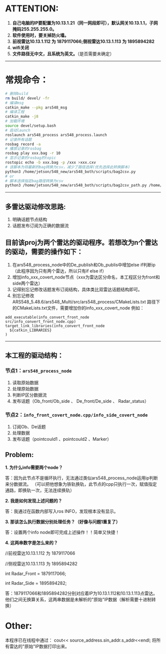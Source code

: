 # ATTENTION:
1. **自己电脑的IP要配置为10.13.1.21（同一网段即可），默认网关10.13.1.1，子网掩码255.255.255.0。**
2. **软件使用时，要关掉防火墙。**
3. **前视雷达10.13.1.112 为 1879117066;侧视雷达10.13.1.113 为 1895894282**
4. **wifi关闭**
5. **文件路径无中文，且系统为英文。**（是否需要未确定）
---
# **常规命令：**
```bash
# 删除build
rm build/ devel/ -fr
# 编译msg
catkin_make --pkg ars548_msg
# 编译工程
catkin_make -j8
# 加载环境
source devel/setup.bash
# 启动launch
roslaunch ars548_process ars548_process.launch
# 记录所有话题
rosbag record -a
# 播放记录的rosbag
rosbag play xxx.bag -r 10
# 显示记录的rosbag的topic
rostopic echo -b xxx.bag -p /xxx >xxx.cxv
# 该脚本为将最新的bag转换为csv，减少了路径选择(优先选择此转换脚本)
python3 /home/jetson/548_new/ars548_both/scripts/bag2csv.py
# or
# 脚本选择指定bag路径转换为csv
python3 /home/jetson/548_new/ars548_both/scripts/bag2csv_path.py /home/jetson/548_new/ars548_both/data/2024-12-04-03-47-53.bag
```
-----------------------------
## **多雷达驱动修改思路:**
1. 明确话题节点结构
2. 话题发布订阅为正确的数据流

## **目前该proj为两个雷达的驱动程序。若想改为n个雷达的驱动，需要的操作如下：**
1. 在ars548_process_node中的De_publish和Ob_publis中增加else if判断ip（此程序因为只有两个雷达，所以只有if else if）
2. 增加info_xxx_covert_node节点（xxx为雷达区分命名，本工程区分为front和side两个雷达）
3. 记得别忘记修改话题发布订阅结构，具体类比双雷达话题结构即可。
4. 别忘记修改ARS548_5.48.6/ars548_Multi/src/ars548_process/CMakeLists.txt
    路径下的CMakeLists.txt文件，需要增加你的info_xxx_covert_node
   例如：
```
add_executable(info_convert_front_node src/info_convert_front_node.cpp)
target_link_libraries(info_convert_front_node
  ${catkin_LIBRARIES}
)
```
---
## **本工程的驱动结构：**
### 节点1：`ars548_process_node`
1. 读取原始数据
2. 处理原始数据
3. 判断IP区分数据流
4. 发布话题（Ob_front/Ob_side 、 De_front/De_side 、 Radar_status）
### 节点2：`info_front_covert_node.cpp/info_side_covert_node`
1. 订阅Ob、De话题
2. 处理数据
3. 发布话题（pointcould1 、pointcould2 、Marker）

## **Problem:**
**1. 为什么info需要两个node？**

答：因为此节点不是循环执行，无法通过类似ars548_process_node运用ip判断来分数据流。
（可以把他想象为铁轨换轨，此节点的cpp只执行一次，赋值指定通路，即换轨一次，无法连续换轨）

**2. 我是如何发现上述问题的？**

答：我通过在函数内部写入ros INFO，发现根本没有显示。

**3. 那该怎么执行数据分别处理任务？（好像与问题1重复了）**

答：设置两个info node即可完成上述操作！！简单又快捷！

**4. 这两串数字是怎么来的？**

//前视雷达10.13.1.112 为 1879117066

//侧视雷达10.13.1.113 为 1895894282

int Radar_Front = 1879117066;

int Radar_Side  = 1895894282;

答：1879117066和1895894282分别对应着IP为10.13.1.112和10.13.1.113点雷达。
他们之间无换算关系，这两串数据是未解析的"原始"IP数据（解析需要十进制转换）

# **Other:**

本程序已在线程中通过：
cout<< source_address.sin_addr.s_addr<<endl;
将所有雷达的"原始"IP数据打印出来。


